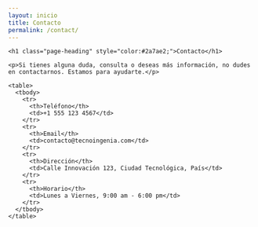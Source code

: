 ```yaml
---
layout: inicio
title: Contacto
permalink: /contact/
---
```


<div class="wrapper">

  <main class="page-content">

    
    <h1 class="page-heading" style="color:#2a7ae2;">Contacto</h1>

    <p>Si tienes alguna duda, consulta o deseas más información, no dudes en contactarnos. Estamos para ayudarte.</p>

    <table>
      <tbody>
        <tr>
          <th>Teléfono</th>
          <td>+1 555 123 4567</td>
        </tr>
        <tr>
          <th>Email</th>
          <td>contacto@tecnoingenia.com</td>
        </tr>
        <tr>
          <th>Dirección</th>
          <td>Calle Innovación 123, Ciudad Tecnológica, País</td>
        </tr>
        <tr>
          <th>Horario</th>
          <td>Lunes a Viernes, 9:00 am - 6:00 pm</td>
        </tr>
      </tbody>
    </table>

  </main>

</div>
